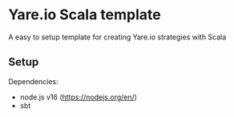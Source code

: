 # Yare.io Scala template

A easy to setup template for creating Yare.io strategies with Scala

## Setup

Dependencies:
 - node.js v16 (https://nodejs.org/en/)
 - sbt

